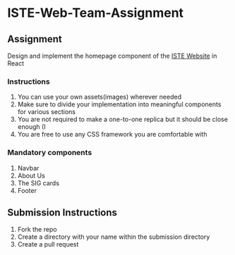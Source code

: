 # ISTE-Web-Team-Assignment
## Assignment
Design and implement the homepage component of the [ISTE Website](https://iste.nitk.ac.in/#/) in React
### Instructions
1. You can use your own assets(images) wherever needed
2. Make sure to divide your implementation into meaningful components for various sections
3. You are not required to make a one-to-one replica but it should be close enough (I
4. You are free to use any CSS framework you are comfortable with
### Mandatory components
1. Navbar
2. About Us
3. The SIG cards 
4. Footer
## Submission Instructions
1. Fork the repo
2. Create a directory with your name within the submission directory
3. Create a pull request

